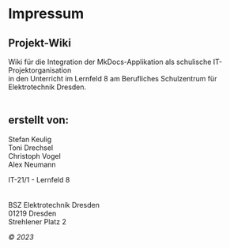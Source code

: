 # Impressum

<h2>Projekt-Wiki</h2>

Wiki für die Integration der MkDocs-Applikation als schulische IT-Projektorganisation  
in den Unterricht im Lernfeld 8 am Berufliches Schulzentrum für Elektrotechnik Dresden. 
</br>
</br>
<h2>erstellt von:</h2>

Stefan Keulig</br>
Toni Drechsel</br>
Christoph Vogel</br>
Alex Neumann

IT-21/1 - Lernfeld 8
</br>
</br>
</br>
BSZ Elektrotechnik Dresden  
01219 Dresden  
Strehlener Platz 2

*&copy; 2023*